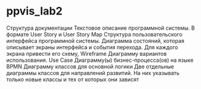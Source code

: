 # ppvis_lab2

Структура документации
Текстовое описание программной системы. В формате User Story и User Story Map
Структура пользовательского интерфейса программной системы. Диаграмма состояний, которая описывает экраны интерфейса и события перехода. Для каждого экрана привести его схему, Wireframe
Диаграмму вариантов использования. Use Case
Диаграмму(ы) бизнес-процесса(ов) на языке BPMN
Диаграмму классов для основной логики
Две отдельные диаграммы классов для направлений развитий. На них указывать только новые классы и тех от которых они зависят
